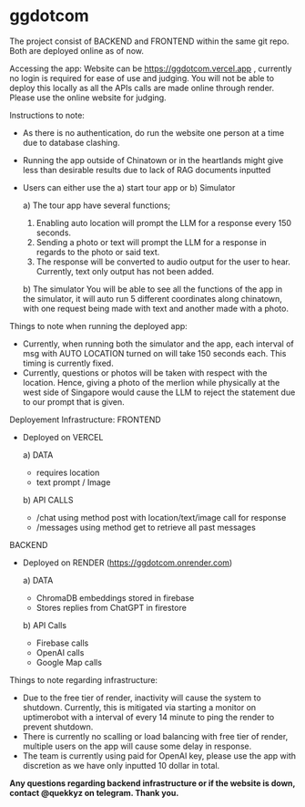 # ggdotcom
The project consist of BACKEND and FRONTEND within the same git repo. Both are deployed online as of now.

Accessing the app:
Website can be https://ggdotcom.vercel.app , currently no login is required for ease of use and judging. 
You will not be able to deploy this locally as all the APIs calls are made online through render. Please use the online website for judging.

Instructions to note:
 - As there is no authentication, do run the website one person at a time due to database clashing.
 - Running the app outside of Chinatown or in the heartlands might give less than desirable results due to lack of RAG documents inputted
 - Users can either use the a) start tour app or b) Simulator
   
   a)  The tour app have several functions;
     1. Enabling auto location will prompt the LLM for a response every 150 seconds.
     2. Sending a photo or text will prompt the LLM for a response in regards to the photo or said text.
     3. The response will be converted to audio output for the user to hear. Currently, text only output has not been added.
        
   b) The simulator
      You will be able to see all the functions of the app in the simulator, it will auto run 5 different coordinates along chinatown, with one request being made with text and another made with a photo.

Things to note when running the deployed app:
 - Currently, when running both the simulator and the app, each interval of msg with AUTO LOCATION turned on will take 150 seconds each. This timing is currently fixed.
 - Currently, questions or photos will be taken with respect with the location. Hence, giving a photo of the merlion while physically at the west side of Singapore would cause the LLM to reject the statement due to our prompt that is given.


Deployement Infrastructure:
FRONTEND 
- Deployed on VERCEL
  
  a) DATA
  - requires location
  - text prompt / Image
    
  b) API CALLS
  - /chat using method post with location/text/image call for response
  - /messages using method get to retrieve all past messages


BACKEND 
- Deployed on RENDER (https://ggdotcom.onrender.com)
  
  a) DATA
  - ChromaDB embeddings stored in firebase
  - Stores replies from ChatGPT in firestore
    
  b) API Calls
  - Firebase calls
  - OpenAI calls
  - Google Map calls

Things to note regarding infrastructure:
- Due to the free tier of render, inactivity will cause the system to shutdown. Currently, this is mitigated via starting a monitor on uptimerobot with a interval of every 14 minute to ping the render to prevent shutdown.
- There is currently no scalling or load balancing with free tier of render, multiple users on the app will cause some delay in response.
- The team is currently using paid for OpenAI key, please use the app with discretion as we have only inputted 10 dollar in total.


**Any questions regarding backend infrastructure or if the website is down, contact @quekkyz on telegram. Thank you.**
